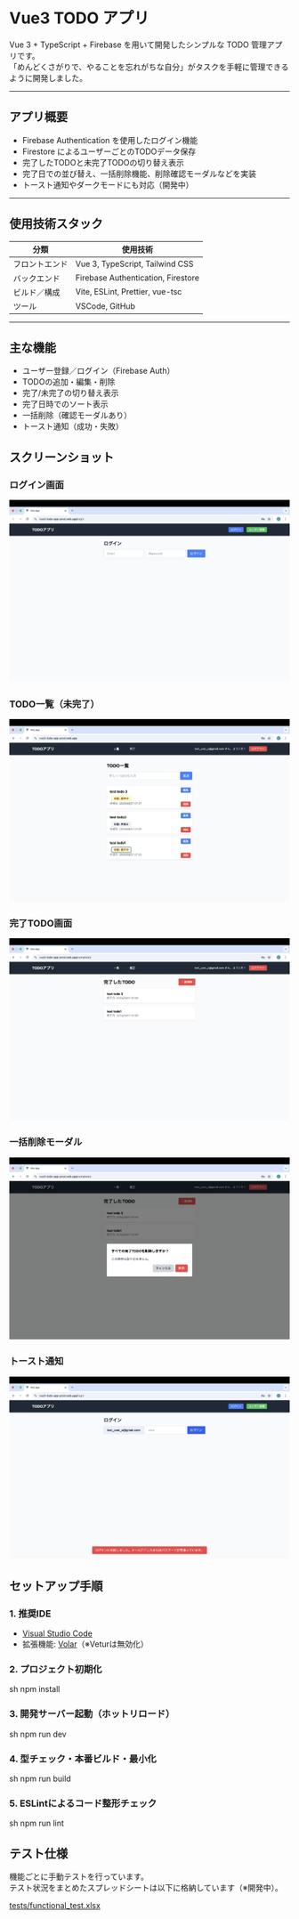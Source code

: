 # Vue3 TODO アプリ

Vue 3 + TypeScript + Firebase を用いて開発したシンプルな TODO 管理アプリです。  
「めんどくさがりで、やることを忘れがちな自分」がタスクを手軽に管理できるように開発しました。

---

## アプリ概要

- Firebase Authentication を使用したログイン機能
- Firestore によるユーザーごとのTODOデータ保存
- 完了したTODOと未完了TODOの切り替え表示
- 完了日での並び替え、一括削除機能、削除確認モーダルなどを実装
- トースト通知やダークモードにも対応（開発中）

---

## 使用技術スタック

| 分類           | 使用技術                           |
| -------------- | ---------------------------------- |
| フロントエンド | Vue 3, TypeScript, Tailwind CSS    |
| バックエンド   | Firebase Authentication, Firestore |
| ビルド／構成   | Vite, ESLint, Prettier, vue-tsc    |
| ツール         | VSCode, GitHub                     |

---

## 主な機能

- ユーザー登録／ログイン（Firebase Auth）
- TODOの追加・編集・削除
- 完了/未完了の切り替え表示
- 完了日時でのソート表示
- 一括削除（確認モーダルあり）
- トースト通知（成功・失敗）

## スクリーンショット

### ログイン画面

![Login](./screenshots/login.png)

### TODO一覧（未完了）

![Todo List](./screenshots/todo-list.png)

### 完了TODO画面

![Completed Todos](./screenshots/completed.png)

### 一括削除モーダル

![Delete Modal](./screenshots/delete-modal.png)

### トースト通知

![Toast Notification](./screenshots/toast.png)

## セットアップ手順

### 1. 推奨IDE

- [Visual Studio Code](https://code.visualstudio.com/)
- 拡張機能: [Volar](https://marketplace.visualstudio.com/items?itemName=Vue.volar)（※Veturは無効化）

### 2. プロジェクト初期化

sh
npm install

### 3. 開発サーバー起動（ホットリロード）

sh
npm run dev

### 4. 型チェック・本番ビルド・最小化

sh
npm run build

### 5. ESLintによるコード整形チェック

sh
npm run lint

## テスト仕様

機能ごとに手動テストを行っています。  
テスト状況をまとめたスプレッドシートは以下に格納しています（※開発中）。

[tests/functional_test.xlsx](./tests/functional_test.xlsx)

